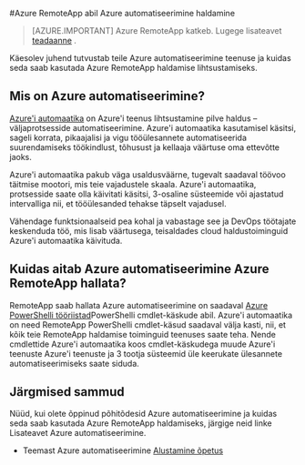 <properties
    pageTitle="Hallata Azure RemoteApp Azure automatiseerimine abil | Microsoft Azure'i"
    description="Siit saate teada, kuidas saate kasutada Azure automatiseerimine teenuse haldamiseks Azure RemoteApp."
    services="automation"
    documentationCenter=""
    authors="mgoedtel"
    manager="jwhit"
    editor=""/>

<tags
    ms.service="automation"
    ms.workload="tbd"
    ms.tgt_pltfrm="na"
    ms.devlang="na"
    ms.topic="article"
    ms.date="08/15/2016"
    ms.author="magoedte;csand"/>

#<a name="managing-azure-remoteapp-using-azure-automation"></a>Azure RemoteApp abil Azure automatiseerimine haldamine

> [AZURE.IMPORTANT]
> Azure RemoteApp katkeb. Lugege lisateavet [teadaanne](https://go.microsoft.com/fwlink/?linkid=821148) .

Käesolev juhend tutvustab teile Azure automatiseerimine teenuse ja kuidas seda saab kasutada Azure RemoteApp haldamise lihtsustamiseks.

## <a name="what-is-azure-automation"></a>Mis on Azure automatiseerimine?

[Azure'i automaatika](../automation/automation-intro.md) on Azure'i teenus lihtsustamine pilve haldus – väljaprotsesside automatiseerimine. Azure'i automaatika kasutamisel käsitsi, sageli korrata, pikaajalisi ja vigu tööülesannete automatiseerida suurendamiseks töökindlust, tõhusust ja kellaaja väärtuse oma ettevõtte jaoks.

Azure'i automaatika pakub väga usaldusväärne, tugevalt saadaval töövoo täitmise mootori, mis teie vajadustele skaala. Azure'i automaatika, protsesside saate olla käivitati käsitsi, 3-osaline süsteemide või ajastatud intervalliga nii, et tööülesanded tehakse täpselt vajadusel.

Vähendage funktsionaalseid pea kohal ja vabastage see ja DevOps töötajate keskenduda töö, mis lisab väärtusega, teisaldades cloud haldustoiminguid Azure'i automaatika käivituda.


## <a name="how-can-azure-automation-help-manage-azure-remoteapp"></a>Kuidas aitab Azure automatiseerimine Azure RemoteApp hallata?

RemoteApp saab hallata Azure automatiseerimine on saadaval [Azure PowerShelli tööriistad](https://msdn.microsoft.com/library/azure/jj156055.aspx)PowerShelli cmdlet-käskude abil. Azure'i automaatika on need RemoteApp PowerShelli cmdlet-käsud saadaval välja kasti, nii, et kõik teie RemoteApp haldamise toiminguid teenuses saate teha. Nende cmdlettide Azure'i automaatika koos cmdlet-käskudega muude Azure'i teenuste Azure'i teenuste ja 3 tootja süsteemid üle keerukate ülesannete automatiseerimiseks saate siduda.


## <a name="next-steps"></a>Järgmised sammud

Nüüd, kui olete õppinud põhitõdesid Azure automatiseerimine ja kuidas seda saab kasutada Azure RemoteApp haldamiseks, järgige neid linke Lisateavet Azure automatiseerimine.

* Teemast Azure automatiseerimine [Alustamine õpetus](../automation/automation-first-runbook-graphical.md)
